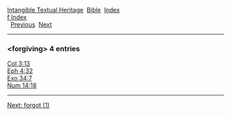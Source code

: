 [Intangible Textual Heritage](../../index)  [Bible](../index) 
[Index](index)   
[f Index](_f_)  
  [Previous](c04443)  [Next](c04445) 

------------------------------------------------------------------------

### &lt;forgiving&gt; 4 entries

[Col 3:13](../kjv/col003.htm#013)  
[Eph 4:32](../kjv/eph004.htm#032)  
[Exo 34:7](../kjv/exo034.htm#007)  
[Num 14:18](../kjv/num014.htm#018)  

------------------------------------------------------------------------

[Next: forgot (1)](c04445)
